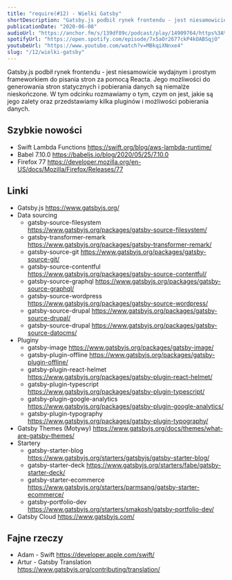 ```yaml
---
title: "require(#12) - Wielki Gatsby"
shortDescription: "Gatsby.js podbił rynek frontendu - jest niesamowicie wydajnym i prostym frameworkiem do pisania stron za pomocą Reacta. Jego możliwości do generowania stron statycznych i pobierania danych są niemalże nieskończone. W tym odcinku rozmawiamy o tym, czym on jest, jakie są jego zalety oraz przedstawiamy kilka pluginów i możliwości pobierania danych."
publicationDate: "2020-06-08"
audioUrl: "https://anchor.fm/s/139df89c/podcast/play/14909764/https%3A%2F%2Fd3ctxlq1ktw2nl.cloudfront.net%2Fproduction%2F2020-5-8%2F80559771-48000-2-37cf37f6cbd5b.mp3"
spotifyUrl: "https://open.spotify.com/episode/7x5aOr2677ckP4kOABSqjO"
youtubeUrl: "https://www.youtube.com/watch?v=MBkqiXNnxe4"
slug: "/12/wielki-gatsby"
---
```


Gatsby.js podbił rynek frontendu - jest niesamowicie wydajnym i prostym frameworkiem do pisania stron za pomocą Reacta. Jego możliwości do generowania stron statycznych i pobierania danych są niemalże nieskończone. W tym odcinku rozmawiamy o tym, czym on jest, jakie są jego zalety oraz przedstawiamy kilka pluginów i możliwości pobierania danych.

## Szybkie nowości

- Swift Lambda Functions https://swift.org/blog/aws-lambda-runtime/
- Babel 7.10.0 https://babeljs.io/blog/2020/05/25/7.10.0
- Firefox 77 https://developer.mozilla.org/en-US/docs/Mozilla/Firefox/Releases/77

## Linki

- Gatsby.js https://www.gatsbyjs.org/
- Data sourcing
  - gatsby-source-filesystem https://www.gatsbyjs.org/packages/gatsby-source-filesystem/
  - gatsby-transformer-remark https://www.gatsbyjs.org/packages/gatsby-transformer-remark/
  - gatsby-source-git https://www.gatsbyjs.org/packages/gatsby-source-git/
  - gatsby-source-contentful https://www.gatsbyjs.org/packages/gatsby-source-contentful/
  - gatsby-source-graphql https://www.gatsbyjs.org/packages/gatsby-source-graphql/
  - gatsby-source-wordpress https://www.gatsbyjs.org/packages/gatsby-source-wordpress/
  - gatsby-source-drupal https://www.gatsbyjs.org/packages/gatsby-source-drupal/
  - gatsby-source-drupal https://www.gatsbyjs.org/packages/gatsby-source-datocms/
- Pluginy
  - gatsby-image https://www.gatsbyjs.org/packages/gatsby-image/
  - gatsby-plugin-offline https://www.gatsbyjs.org/packages/gatsby-plugin-offline/
  - gatsby-plugin-react-helmet https://www.gatsbyjs.org/packages/gatsby-plugin-react-helmet/
  - gatsby-plugin-typescript https://www.gatsbyjs.org/packages/gatsby-plugin-typescript/
  - gatsby-plugin-google-analytics https://www.gatsbyjs.org/packages/gatsby-plugin-google-analytics/
  - gatsby-plugin-typography https://www.gatsbyjs.org/packages/gatsby-plugin-typography/
- Gatsby Themes (Motywy) https://www.gatsbyjs.org/docs/themes/what-are-gatsby-themes/
- Startery
  - gatsby-starter-blog https://www.gatsbyjs.org/starters/gatsbyjs/gatsby-starter-blog/
  - gatsby-starter-deck https://www.gatsbyjs.org/starters/fabe/gatsby-starter-deck/
  - gatsby-starter-ecommerce https://www.gatsbyjs.org/starters/parmsang/gatsby-starter-ecommerce/
  - gatsby-portfolio-dev https://www.gatsbyjs.org/starters/smakosh/gatsby-portfolio-dev/
- Gatsby Cloud https://www.gatsbyjs.com/

## Fajne rzeczy

- Adam - Swift https://developer.apple.com/swift/
- Artur - Gatsby Translation https://www.gatsbyjs.org/contributing/translation/
